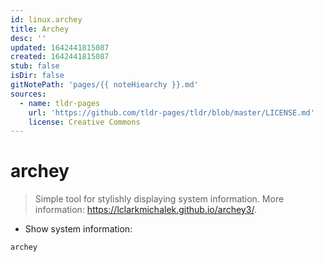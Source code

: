 ```yaml
---
id: linux.archey
title: Archey
desc: ''
updated: 1642441815087
created: 1642441815087
stub: false
isDir: false
gitNotePath: 'pages/{{ noteHiearchy }}.md'
sources:
  - name: tldr-pages
    url: 'https://github.com/tldr-pages/tldr/blob/master/LICENSE.md'
    license: Creative Commons
---
```

# archey

> Simple tool for stylishly displaying system information.
> More information: <https://lclarkmichalek.github.io/archey3/>.

- Show system information:

`archey`

